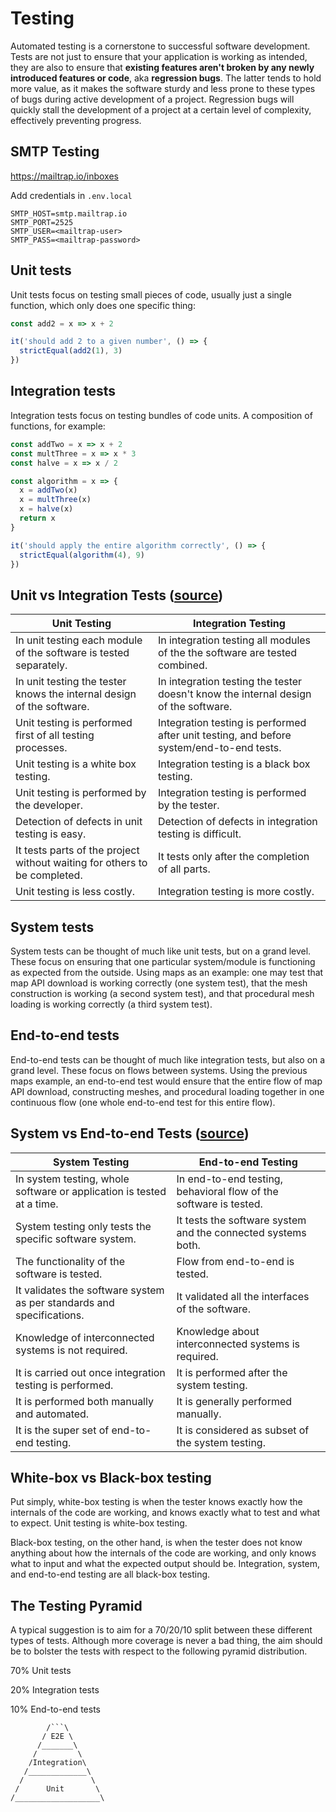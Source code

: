# Testing

Automated testing is a cornerstone to successful software development. Tests are 
not just to ensure that your application is working as intended, they are also 
to ensure that **existing features aren't broken by any newly introduced features 
or code**, aka **regression bugs**. The latter tends to hold more value, as it 
makes the software sturdy and less prone to these types of bugs during active 
development of a project. Regression bugs will quickly stall the development of 
a project at a certain level of complexity, effectively preventing progress.

## SMTP Testing

https://mailtrap.io/inboxes

Add credentials in ```.env.local```
```dotenv
SMTP_HOST=smtp.mailtrap.io
SMTP_PORT=2525
SMTP_USER=<mailtrap-user>
SMTP_PASS=<mailtrap-password>
```

## Unit tests

Unit tests focus on testing small pieces of code, usually just a single function, which only does one specific thing:

```js
const add2 = x => x + 2

it('should add 2 to a given number', () => {
  strictEqual(add2(1), 3)
})
```

## Integration tests

Integration tests focus on testing bundles of code units. A composition of functions, for example:

```js
const addTwo = x => x + 2
const multThree = x => x * 3
const halve = x => x / 2

const algorithm = x => {
  x = addTwo(x)
  x = multThree(x)
  x = halve(x)
  return x
}

it('should apply the entire algorithm correctly', () => {
  strictEqual(algorithm(4), 9)
})
```

## Unit vs Integration Tests ([source](https://www.geeksforgeeks.org/difference-between-unit-testing-and-integration-testing/))

| Unit Testing	| Integration Testing |
|-|-|
| In unit testing each module of the software is tested separately. |	In integration testing all modules of the the software are tested combined. |
| In unit testing the tester knows the internal design of the software.	| In integration testing the tester doesn't know the internal design of the software. |
| Unit testing is performed first of all testing processes. |	Integration testing is performed after unit testing, and before system/end-to-end tests. |
| Unit testing is a white box testing. |	Integration testing is a black box testing. |
| Unit testing is performed by the developer. |	Integration testing is performed by the tester. |
| Detection of defects in unit testing is easy. |	Detection of defects in integration testing is difficult. |
| It tests parts of the project without waiting for others to be completed. |	It tests only after the completion of all parts. |
| Unit testing is less costly. |	Integration testing is more costly. |

## System tests

System tests can be thought of much like unit tests, but on a grand level. These focus on ensuring that one particular system/module is functioning as expected from the outside. Using maps as an example: one may test that map API download is working correctly (one system test), that the mesh construction is working (a second system test), and that procedural mesh loading is working correctly (a third system test).

## End-to-end tests

End-to-end tests can be thought of much like integration tests, but also on a grand level. These focus on flows between systems. Using the previous maps example, an end-to-end test would ensure that the entire flow of map API download, constructing meshes, and procedural loading together in one continuous flow (one whole end-to-end test for this entire flow).

## System vs End-to-end Tests ([source](https://www.geeksforgeeks.org/difference-between-system-testing-and-end-to-end-testing/))

| System Testing | End-to-end Testing |
|-|-|
| In system testing, whole software or application is tested at a time. |	In end-to-end testing, behavioral flow of the software is tested. |
| System testing only tests the specific software system.	| It tests the software system and the connected systems both. |
| The functionality of the software is tested. | Flow from end-to-end is tested. |
| It validates the software system as per standards and specifications. | It validated all the interfaces of the software. |
| Knowledge of interconnected systems is not required. | Knowledge about interconnected systems is required. |
| It is carried out once integration testing is performed. | It is performed after the system testing. |
| It is performed both manually and automated. | It is generally performed manually. |
| It is the super set of end-to-end testing. | It is considered as subset of the system testing. |

## White-box vs Black-box testing

Put simply, white-box testing is when the tester knows exactly how the internals of the code are working, and knows exactly what to test and what to expect. Unit testing is white-box testing.

Black-box testing, on the other hand, is when the tester does not know anything about how the internals of the code are working, and only knows what to input and what the expected output should be. Integration, system, and end-to-end testing are all black-box testing.

## The Testing Pyramid

A typical suggestion is to aim for a 70/20/10 split between these different types of tests. Although more coverage is never a bad thing, the aim should be to bolster the tests with respect to the following pyramid distribution.

70% Unit tests

20% Integration tests

10% End-to-end tests

```
        /```\
       / E2E \
      /_______\
     /         \
    /Integration\
   /_____________\
  /               \
 /      Unit       \
/___________________\
```
